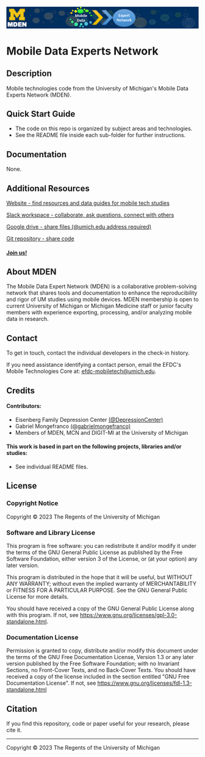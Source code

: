 ![MDEN](https://raw.githubusercontent.com/DepressionCenter/MDEN/main/images/MDEN_banner_1280_144.png)

# Mobile Data Experts Network

## Description
Mobile technologies code from the University of Michigan's Mobile Data Experts Network (MDEN).



## Quick Start Guide
+ The code on this repo is organized by subject areas and technologies.
+ See the README file inside each sub-folder for further instructions.



## Documentation
None.


## Additional Resources
[Website - find resources and data guides for mobile tech studies](https://depressioncenter.org/research-services/mobile-technologies-core)

[Slack workspace - collaborate, ask questions, connect with others](https://um-med-efdc-mden.slack.com/)

[Google drive - share files (@umich.edu address required)](https://drive.google.com/drive/folders/0AHKlIsA3ggyhUk9PVA)

[Git repository - share code](https://github.com/DepressionCenter/MDEN)

#### [Join us!](https://michmed.org/joinMDEN)



## About MDEN
The Mobile Data Expert Network (MDEN) is a collaborative problem-solving network that shares tools and documentation to enhance the reproducibility and rigor of UM studies using mobile devices. MDEN membership is open to current University of Michigan or Michigan Medicine staff or junior faculty members with experience exporting, processing, and/or analyzing mobile data in research.



## Contact
To get in touch, contact the individual developers in the check-in history.

If you need assistance identifying a contact person, email the EFDC's Mobile Technologies Core at: efdc-mobiletech@umich.edu.



## Credits
#### Contributors:
+ Eisenberg Family Depression Center [(@DepressionCenter)](https://github.com/DepressionCenter/)
+ Gabriel Mongefranco [(@gabrielmongefranco)](https://github.com/gabrielmongefranco)
+ Members of MDEN, MCN and DIGIT-MI at the University of Michigan


#### This work is based in part on the following projects, libraries and/or studies:
+ See individual README files.



## License
### Copyright Notice
Copyright © 2023 The Regents of the University of Michigan


### Software and Library License
This program is free software: you can redistribute it and/or modify it under the terms of the GNU General Public License as published by the Free Software Foundation, either version 3 of the License, or (at your option) any later version.

This program is distributed in the hope that it will be useful, but WITHOUT ANY WARRANTY; without even the implied warranty of MERCHANTABILITY or FITNESS FOR A PARTICULAR PURPOSE. See the GNU General Public License for more details.

You should have received a copy of the GNU General Public License along with this program. If not, see <https://www.gnu.org/licenses/gpl-3.0-standalone.html>.


### Documentation License
Permission is granted to copy, distribute and/or modify this document 
under the terms of the GNU Free Documentation License, Version 1.3 
or any later version published by the Free Software Foundation; 
with no Invariant Sections, no Front-Cover Texts, and no Back-Cover Texts. 
You should have received a copy of the license included in the section entitled "GNU 
Free Documentation License". If not, see <https://www.gnu.org/licenses/fdl-1.3-standalone.html>



## Citation
If you find this repository, code or paper useful for your research, please cite it.

----

Copyright © 2023 The Regents of the University of Michigan
